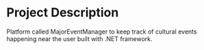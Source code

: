 # Project Description

Platform called MajorEventManager to keep track of cultural events happening near the user built with .NET framework.
